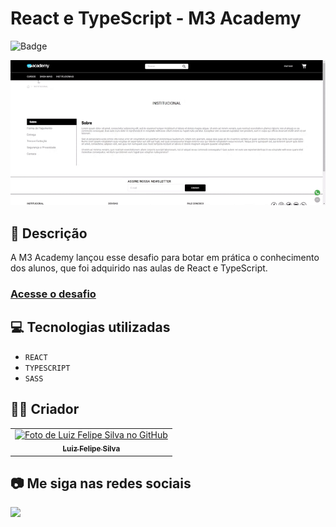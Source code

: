 # React e TypeScript - M3 Academy
![Badge](http://img.shields.io/static/v1?label=STATUS&message=CONCLUIDO&color=GREEN&style=for-the-badge)             

<img src="https://github.com/luizfelipe9627/react-e-typescript-m3/blob/main/src/assets/img/apresentacao.gif" alt="Apresentação do desafio">

## 📄 Descrição

A M3 Academy lançou esse desafio para botar em prática o conhecimento dos alunos, que foi adquirido nas aulas de React e TypeScript.

### <a href="https://luizfelipe9627-react-e-typescript-m3.netlify.app">Acesse o desafio</a>

## 💻 Tecnologias utilizadas

- ``REACT``
- ``TYPESCRIPT``
- ``SASS``

## 🧑‍💻 Criador

<table>
  <tr>
    <td align="center">
      <a href="https://github.com/luizfelipe9627">
        <img src="https://github.com/luizfelipe9627.png" width="100px;" alt="Foto de Luiz Felipe Silva no GitHub"/><br>
        <sub>
          <b>Luiz Felipe Silva</b>
        </sub>
      </a>
    </td>
  </tr>
</table>

## 📷 Me siga nas redes sociais<br>

<p align="left">
  <a href="https://www.linkedin.com/in/luizfelipe9627/" target="_blank"><img src="https://img.shields.io/badge/-LinkedIn-%230077B5?style=for-the-badge&logo=linkedin&logoColor=white"></a>
</p>

